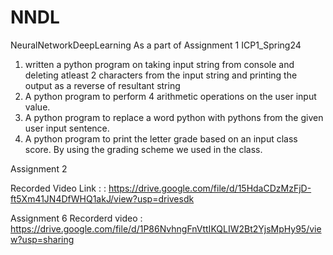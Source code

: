# NNDL
NeuralNetworkDeepLearning
As a part of Assignment 1 ICP1_Spring24
1) written a python program on taking input string from console and deleting atleast 2 characters from the input string and printing the output as a reverse of resultant string
2) A python program to perform 4 arithmetic operations on the user input value.
3) A python program to replace a word python with pythons from the given user input sentence.
4) A python program to print the letter grade based on an input class score. By using the
  grading scheme we  used in the class.

Assignment 2

Recorded Video Link : : https://drive.google.com/file/d/15HdaCDzMzFjD-ft5Xm41JN4DfWHQ1akJ/view?usp=drivesdk

Assignment 6
 Recorderd video  : https://drive.google.com/file/d/1P86NvhngFnVttIKQLIW2Bt2YjsMpHy95/view?usp=sharing
